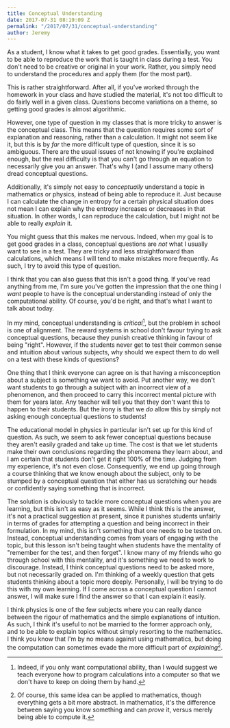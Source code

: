 ```yaml
---
title: Conceptual Understanding
date: 2017-07-31 08:19:09 Z
permalink: "/2017/07/31/conceptual-understanding"
author: Jeremy
---
```


As a student, I know what it takes to get good grades. Essentially, you want to be able to reproduce the work that is taught in class during a test. You don't need to be creative or original in your work. Rather, you simply need to understand the procedures and apply them (for the most part).

This is rather straightforward. After all, if you've worked through the homework in your class and have studied the material, it's not too difficult to do fairly well in a given class. Questions become variations on a theme, so getting good grades is almost algorithmic.

However, one type of question in my classes that is more tricky to answer is the conceptual class. This means that the question requires some sort of explanation and reasoning, rather than a calculation. It might not seem like it, but this is by *far* the more difficult type of question, since it is so ambiguous. There are the usual issues of not knowing if you're explained enough, but the real difficulty is that you can't go through an equation to necessarily give you an answer. That's why I (and I assume many others) dread conceptual questions.

Additionally, it's simply not easy to *conceptually* understand a topic in mathematics or physics, instead of being able to reproduce it. Just because I can calculate the change in entropy for a certain physical situation does not mean I can explain why the entropy increases or decreases in that situation. In other words, I can reproduce the calculation, but I might not be able to really *explain* it.

You might guess that this makes me nervous. Indeed, when my goal is to get good grades in a class, conceptual questions are *not* what I usually want to see in a test. They are tricky and less straightforward than calculations, which means I will tend to make mistakes more frequently. As such, I try to avoid this type of question.

I think that you can also guess that this isn't a good thing. If you've read anything from me, I'm sure you've gotten the impression that the one thing I *want* people to have is the conceptual understanding instead of only the computational ability. Of course, you'd be right, and that's what I want to talk about today.

In my mind, conceptual understanding is *critical*[^1], but the problem in school is one of alignment. The reward systems in school don't favour trying to ask conceptual questions, because they punish creative thinking in favour of being "right". However, if the students never get to test their common sense and intuition about various subjects, why should we expect them to do well on a test with these kinds of questions? 

One thing that I think everyone can agree on is that having a misconception about a subject is something we want to avoid. Put another way, we don't want students to go through a subject with an incorrect view of a phenomenon, and then proceed to carry this incorrect mental picture with them for years later. Any teacher will tell you that they don't want this to happen to their students. But the irony is that we *do* allow this by simply not asking enough conceptual questions to students!

The educational model in physics in particular isn't set up for this kind of question. As such, we seem to ask fewer conceptual questions because they aren't easily graded and take up time. The cost is that we let students make their own conclusions regarding the phenomena they learn about, and I am certain that students don't get it right 100% of the time. Judging from my experience, it's not even close. Consequently, we end up going through a course thinking that we know enough about the subject, only to be stumped by a conceptual question that either has us scratching our heads or confidently saying something that is incorrect.

The solution is obviously to tackle more conceptual questions when you are learning, but this isn't as easy as it seems. While I think this is the answer, it's not a practical suggestion at present, since it punishes students unfairly in terms of grades for attempting a question and being incorrect in their formulation. In my mind, this isn't something that one needs to be tested on. Instead, conceptual understanding comes from years of engaging with the topic, but this lesson isn't being taught when students have the mentality of "remember for the test, and then forget". I know many of my friends who go through school with this mentality, and it's something we need to work to discourage. Instead, I think conceptual questions need to be asked more, but not necessarily graded on. I'm thinking of a weekly question that gets students thinking about a topic more deeply. Personally, I will be trying to do this with my own learning. If I come across a conceptual question I cannot answer, I will make sure I find the answer so that I can explain it easily.

I think physics is one of the few subjects where you can really dance between the rigour of mathematics and the simple explanations of intuition. As such, I think it's useful to not be married to the former approach only, and to be able to explain topics without simply resorting to the mathematics. I think you know that I'm by no means against using mathematics, but doing the computation can sometimes evade the more difficult part of *explaining*[^2].

[^1]: Indeed, if you only want computational ability, than I would suggest we teach everyone how to program calculations into a computer so that we don't have to keep on doing them by hand.
[^2]: Of course, this same idea can be applied to mathematics, though everything gets a bit more abstract. In mathematics, it's the difference between saying you know something and can *prove* it, versus merely being able to compute it.